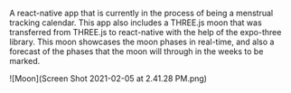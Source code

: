 A react-native app that is currently in the process of being a menstrual tracking calendar. This app also includes a THREE.js moon that was transferred from THREE.js to react-native with the help of the expo-three library. This moon showcases the moon phases in real-time, and also a forecast of the phases that the moon will through in the weeks to be marked.

![Moon](Screen Shot 2021-02-05 at 2.41.28 PM.png)
